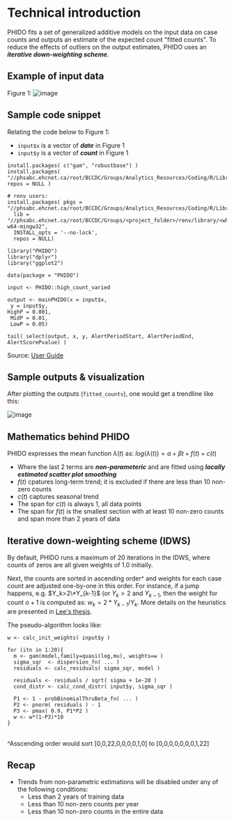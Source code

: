
# Technical introduction

PHIDO fits a set of generalized additive models on the input data on case counts and outputs an estimate of the expected count "fitted counts". To reduce the effects of outliers on the output estimates, PHIDO uses an ***iterative down-weighting scheme***.


## Example of input data

Figure 1:
![image](https://github.com/user-attachments/assets/c63f0e71-71c4-4933-9142-0292eea34883)

## Sample code snippet

Relating the code below to Figure 1:
- ```input$x``` is a vector of ***date*** in Figure 1
- ```input$y``` is a vector of ***count*** in Figure 1

```
install.packages( c("gam", "robustbase") )
install.packages( "//phsabc.ehcnet.ca/root/BCCDC/Groups/Analytics_Resources/Coding/R/Library/PHIDO_0.2.0.tar.gz", repos = NULL )

# renv users:
install.packages( pkgs = "//phsabc.ehcnet.ca/root/BCCDC/Groups/Analytics_Resources/Coding/R/Library/PHIDO_0.2.0.tar.gz",
  lib = "//phsabc.ehcnet.ca/root/BCCDC/Groups/<project_folder>/renv/library/<which_R_ver>/x86_64-w64-mingw32",
  INSTALL_opts = '--no-lock',
  repos = NULL)

library("PHIDO")
library("dplyr")
library("ggplot2")

data(package = "PHIDO")

input <- PHIDO::high_count_varied

output <- mainPHIDO(x = input$x,
 y = input$y, 
HighP = 0.001,
 MidP = 0.01,
 LowP = 0.05)

tail( select(output, x, y, AlertPeriodStart, AlertPeriodEnd, AlertScorePvalue) )
```
Source: [User Guide](https://healthbc.sharepoint.com/sites/BCCDCDataAnalyticsServicePHSA/_layouts/15/download.aspx?SourceUrl=/sites/BCCDCDataAnalyticsServicePHSA/Epidemiological%20Methods/PHIDO%20user%20manual%20V2%20for%20sharepoint.pdf)


## Sample outputs & visualization

After plotting the outputs (```fitted_counts```), one would get a trendline like this:

![image](https://github.com/user-attachments/assets/146ba070-048d-442a-b5dd-f5c2cf5768f3)

## Mathematics behind PHIDO 

PHIDO expresses the mean function $\lambda(t)$ as:
$log( \lambda(t) ) = a + \beta t + f(t) + c(t)$

- Where the last 2 terms are ***non-parameteric*** and are fitted using ***locally estimated scatter plot smoothing***
- $f(t)$ cpatures long-term trend; it is excluded if there are less than 10 non-zero counts
- $c(t)$ captures seasonal trend
- The span for $c(t)$ is always 1, all data points
- The span for $f(t)$ is the smallest section with at least 10 non-zero counts and span more than 2 years of data

## Iterative down-weighting scheme (IDWS) 

By default, PHIDO runs a maximum of 20 iterations in the IDWS, where counts of zeros are all given weights of 1.0 initially. 

Next, the counts are sorted in ascending order^ and weights for each case count are adjusted one-by-one in this order.
For instance, if a jump happens, e.g. $Y_k>2\*Y_{k-1}$ (or $Y_k > 2$ and $Y_{k-1}$, then the weight for count $o+1$ is computed as:
      $w_{k} = 2*Y_{k-1} / Y_{k}$. More details on the heuristics are presented in [Lee's thesis](https://www.google.com/url?sa=t&rct=j&q=&esrc=s&source=web&cd=&cad=rja&uact=8&ved=2ahUKEwjcserk-f-IAxVICTQIHYlrES4QFnoECBUQAQ&url=https%3A%2F%2Fopen.library.ubc.ca%2Fmedia%2Fstream%2Fpdf%2F24%2F1.0380711%2F4&usg=AOvVaw1XUjdEcZI-gdNSnpSMRPx2&opi=89978449). 

The pseudo-algorithm looks like:

```
w <- calc_init_weights( input$y )

for (itn in 1:20){
  m <- gam(model,family=quasi(log,mu), weights=w )
  sigma_sqr  <- dispersion_fn( ... )
  residuals <- calc_residuals( sigma_sqr, model )

  residuals <- residuals / sqrt( sigma + 1e-20 )
  cond_distr <- calc_cond_distr( input$y, sigma_sqr )

  P1 <- 1 - probBinomialThruBeta_fn( ... )
  P2 <- pnorm( residuals ) - 1
  P3 <- pmax( 0.9, P1*P2 )
  w <- w*(1-P3)*10
}

```

<br>
^Asscending order would sort [0,0,22,0,0,0,0,1,0] to [0,0,0,0,0,0,0,1,22]

## Recap

- Trends from non-parametric estimations will be disabled under any of the following conditions:
    - Less than 2 years of training data
    - Less than 10 non-zero counts per year
    - Less than 10 non-zero counts in the entire data

 


